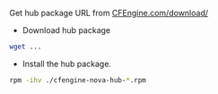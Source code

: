 Get hub package URL from [CFEngine.com/download/](http://cfengine.com/download/)


- Download hub package
```bash
wget ...
```

- Install the hub package.
```bash
rpm -ihv ./cfengine-nova-hub-*.rpm
```
